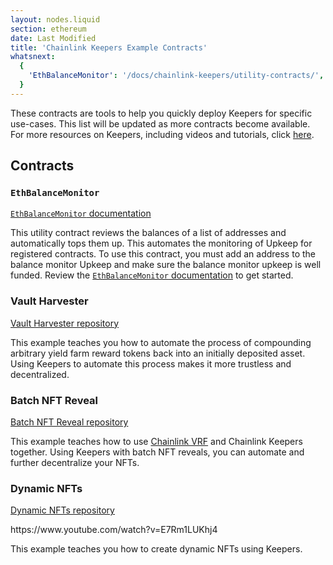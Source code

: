 ```yaml
---
layout: nodes.liquid
section: ethereum
date: Last Modified
title: 'Chainlink Keepers Example Contracts'
whatsnext:
  {
    'EthBalanceMonitor': '/docs/chainlink-keepers/utility-contracts/',
  }
---
```


These contracts are tools to help you quickly deploy Keepers for specific use-cases. This list will be updated as more contracts become available. For more resources on Keepers, including videos and tutorials, click [here](/docs/other-tutorials).

## Contracts

### `EthBalanceMonitor`

[`EthBalanceMonitor` documentation](/docs/chainlink-keepers/utility-contracts)

This utility contract reviews the balances of a list of addresses and automatically tops them up. This automates the monitoring of Upkeep for registered contracts. To use this contract, you must add an address to the balance monitor Upkeep and make sure the balance monitor upkeep is well funded. Review the [`EthBalanceMonitor` documentation](../utility-contracts) to get started.

### Vault Harvester

[Vault Harvester repository](https://github.com/hackbg/chainlink-keepers-templates/tree/main/vault-harvester#chainlink-keepers-template-vault-harvester)

This example teaches you how to automate the process of compounding arbitrary yield farm reward tokens back into an initially deposited asset. Using Keepers to automate this process makes it more trustless and decentralized.

### Batch NFT Reveal

[Batch NFT Reveal repository](https://github.com/hackbg/chainlink-keepers-templates/tree/main/batch-nft-reveal#chainlink-keepers-template-batch-nft-reveal)

This example teaches how to use [Chainlink VRF](/docs/vrf/v2/introduction/) and Chainlink Keepers together. Using Keepers with batch NFT reveals, you can automate and further decentralize your NFTs.

### Dynamic NFTs

[Dynamic NFTs repository](https://github.com/smartcontractkit/smart-contract-examples/tree/main/dynamic-nft#dynamic-nfts)

<p>
https://www.youtube.com/watch?v=E7Rm1LUKhj4
<p>

This example teaches you how to create dynamic NFTs using Keepers.
